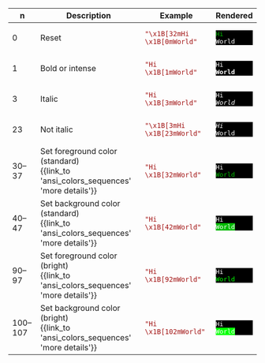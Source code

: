 ﻿
| n | Description | Example | Rendered |
|---|-------------|---------|----------|
| 0 | Reset | <code style='color:#A31515;'>"\x1B[32mHi \x1B[0mWorld"</code> | <pre style='color:#FFFFFF;background:#000000'><span style='color:#00BB00;'>Hi </span>World</pre> |
| 1 | Bold or intense | <code style='color:#A31515;'>"Hi \x1B[1mWorld"</code> | <pre style='color:#FFFFFF;background:#000000'>Hi <span style='font-weight:900;'>World</span></pre> |
| 3 | Italic | <code style='color:#A31515;'>"Hi \x1B[3mWorld"</code> | <pre style='color:#FFFFFF;background:#000000'>Hi <span style='font-style:italic;'>World</span></pre> |
| 23 | Not italic | <code style='color:#A31515;'>"\x1B[3mHi \x1B[23mWorld"</code> | <pre style='color:#FFFFFF;background:#000000'><span style='font-style:italic;'>Hi </span>World</pre> |
| 30–37 | Set foreground color (standard)<br/>{{link_to 'ansi_colors_sequences' 'more details'}} | <code style='color:#A31515;'>"Hi \x1B[32mWorld"</code> | <pre style='color:#FFFFFF;background:#000000'>Hi <span style='color:#00BB00;'>World</span></pre> |
| 40–47 | Set background color (standard)<br/>{{link_to 'ansi_colors_sequences' 'more details'}} | <code style='color:#A31515;'>"Hi \x1B[42mWorld"</code> | <pre style='color:#FFFFFF;background:#000000'>Hi <span style='background:#00BB00;'>World</span></pre> |
| 90–97 | Set foreground color (bright)<br/>{{link_to 'ansi_colors_sequences' 'more details'}} | <code style='color:#A31515;'>"Hi \x1B[92mWorld"</code> | <pre style='color:#FFFFFF;background:#000000'>Hi <span style='color:#00FF00;'>World</span></pre> |
| 100–107 | Set background color (bright)<br/>{{link_to 'ansi_colors_sequences' 'more details'}} | <code style='color:#A31515;'>"Hi \x1B[102mWorld"</code> | <pre style='color:#FFFFFF;background:#000000'>Hi <span style='background:#00FF00;'>World</span></pre> |

